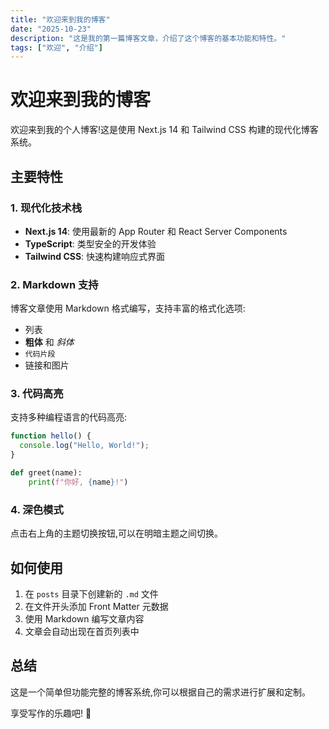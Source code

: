 ```yaml
---
title: "欢迎来到我的博客"
date: "2025-10-23"
description: "这是我的第一篇博客文章，介绍了这个博客的基本功能和特性。"
tags: ["欢迎", "介绍"]
---
```


# 欢迎来到我的博客

欢迎来到我的个人博客!这是使用 Next.js 14 和 Tailwind CSS 构建的现代化博客系统。

## 主要特性

### 1. 现代化技术栈
- **Next.js 14**: 使用最新的 App Router 和 React Server Components
- **TypeScript**: 类型安全的开发体验
- **Tailwind CSS**: 快速构建响应式界面

### 2. Markdown 支持
博客文章使用 Markdown 格式编写，支持丰富的格式化选项:

- 列表
- **粗体** 和 *斜体*
- `代码片段`
- 链接和图片

### 3. 代码高亮

支持多种编程语言的代码高亮:

```javascript
function hello() {
  console.log("Hello, World!");
}
```

```python
def greet(name):
    print(f"你好, {name}!")
```

### 4. 深色模式

点击右上角的主题切换按钮,可以在明暗主题之间切换。

## 如何使用

1. 在 `posts` 目录下创建新的 `.md` 文件
2. 在文件开头添加 Front Matter 元数据
3. 使用 Markdown 编写文章内容
4. 文章会自动出现在首页列表中

## 总结

这是一个简单但功能完整的博客系统,你可以根据自己的需求进行扩展和定制。

享受写作的乐趣吧! 🎉
